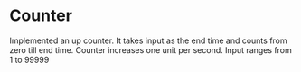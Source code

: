 # Counter
Implemented an up counter.
It takes input as the end time and counts from zero till end time. Counter increases one unit per second.
Input ranges from 1 to 99999
